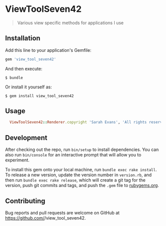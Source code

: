 # ViewToolSeven42

> Various view specific methods for applications I use

## Installation

Add this line to your application's Gemfile:

```ruby
gem 'view_tool_seven42'
```

And then execute:

    $ bundle

Or install it yourself as:

    $ gem install view_tool_seven42

## Usage

```ruby
  ViewToolSeven42::Renderer.copyright 'Sarah Evans', 'All rights reserved'
```

## Development

After checking out the repo, run `bin/setup` to install dependencies. You can also run `bin/console` for an interactive prompt that will allow you to experiment.

To install this gem onto your local machine, run `bundle exec rake install`. To release a new version, update the version number in `version.rb`, and then run `bundle exec rake release`, which will create a git tag for the version, push git commits and tags, and push the `.gem` file to [rubygems.org](https://rubygems.org).

## Contributing

Bug reports and pull requests are welcome on GitHub at https://github.com/<github username>/view_tool_seven42.
